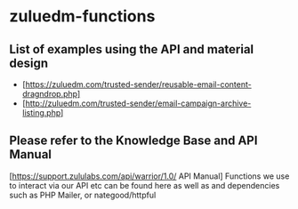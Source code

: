 # zuluedm-functions

## List of examples using the API and material design 
- [https://zuluedm.com/trusted-sender/reusable-email-content-dragndrop.php]
- [http://zuluedm.com/trusted-sender/email-campaign-archive-listing.php]

## Please refer to the Knowledge Base and API Manual 
[https://support.zululabs.com/api/warrior/1.0/ API Manual]
Functions we use to interact via our API etc can be found here as well as and dependencies such as PHP Mailer, or nategood/httpful
